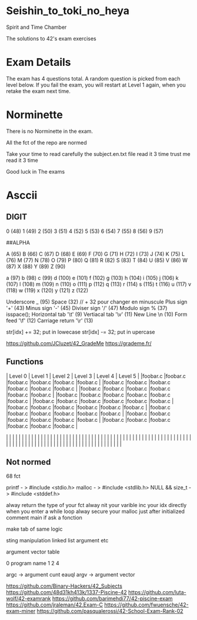 # Seishin_to_toki_no_heya
Spirit and Time Chamber


The solutions to 42's exam exercises

# Exam Details

The exam has 4 questions total. A random question is picked from each level below. If you fail the exam, you will restart at Level 1 again, when you retake the exam next time.

# Norminette

There is no Norminette in the exam.

All the fct of the repo are normed

Take your time to read carefully the subject.en.txt file
read it 3 time trust me read it 3 time

Good luck in The exams

# Asccii

## DIGIT
0 (48) 1 (49) 2 (50) 3 (51) 4 (52) 5 (53) 6 (54) 7 (55) 8 (56) 9 (57)

##ALPHA

A (65) B (66) C (67) D (68) E (69) F (70) G (71) H (72) I (73) J (74) K (75) L (76) M (77) N (78) O (79) P (80) Q (81) R (82) S (83) T (84) U (85) V (86) W (87) X (88) Y (89) Z (90)

a (97) b (98) c (99) d (100) e (101) f (102) g (103) h (104) i (105) j (106) k (107) l (108) m (109) n (110) o (111) p (112) q (113) r (114) s (115) t (116) u (117) v (118) w (119) x (120) y (121) z (122)

Underscore _ (95)
Space   (32) // + 32 pour changer en minuscule
Plus sign '+' (43)
Minus sign '-' (45)
Diviser sign '/' (47)
Modulo sign % (37)
isspace();
Horizontal tab '\t' (9)
Vertiacal tab '\v' (11)
New Line  \n (10)
Form feed '\f' (12)
Carriage return '\r' (13)

str[idx] += 32; put in lowecase
str[idx] -= 32; put in upercase

https://github.com/JCluzet/42_GradeMe
https://grademe.fr/

## Functions

|	Level 0	|	Level 1	|	Level 2	|	Level 3	|	Level 4	|	Level 5	|
|foobar.c	|foobar.c	|foobar.c	|foobar.c	|foobar.c	|foobar.c	|
|foobar.c	|foobar.c	|foobar.c	|foobar.c	|foobar.c	|foobar.c	|
|foobar.c	|foobar.c	|foobar.c	|foobar.c	|foobar.c	|foobar.c	|
|foobar.c	|foobar.c	|foobar.c	|foobar.c	|foobar.c	|foobar.c	|
|foobar.c	|foobar.c	|foobar.c	|foobar.c	|foobar.c	|foobar.c	|
|foobar.c	|foobar.c	|foobar.c	|foobar.c	|foobar.c	|foobar.c	|
|foobar.c	|foobar.c	|foobar.c	|foobar.c	|foobar.c	|foobar.c	|
|foobar.c	|foobar.c	|foobar.c	|foobar.c	|foobar.c	|foobar.c	|
|foobar.c	|foobar.c	|foobar.c	|foobar.c	|foobar.c	|foobar.c	|



|		|		|		|		|		|		|		|
|		|		|		|		|		|		|		|
|		|		|		|		|		|		|		|
|		|		|		|		|		|		|		|
|		|		|		|		|		|		|		|
|		|		|		|		|		|		|		|
|		|		|		|		|		|		|		|
|		|		|		|		|		|		|		|
|		|		|		|		|		|		|		|
|		|		|		|		|		|		|		|
|		|		|		|		|		|		|		|
|		|		|		|		|		|		|		|


## Not normed

68 fct

printf - > #include <stdio.h>
malloc - > #include <stdlib.h>
NULL && size_t -> #include <stddef.h>

alway return the type of your fct
alway nit your varible
inc your idx directly when you enter a while loop
alway secure your malloc just after initialized
comment main if ask a fonction

make tab of same logic

sting manipulation
linked list
argument
etc


argument vector table

0 program name
1
2
4

argc -> argument cunt eauql
argv -> argument vector


https://github.com/Binary-Hackers/42_Subjects
https://github.com/48d31kh413k/1337-Piscine-42
https://github.com/luta-wolf/42-examrank
https://github.com/barimehdi77/42-piscine-exam
https://github.com/jraleman/42.Exam-C
https://github.com/fwuensche/42-exam-miner
https://github.com/pasqualerossi/42-School-Exam-Rank-02
